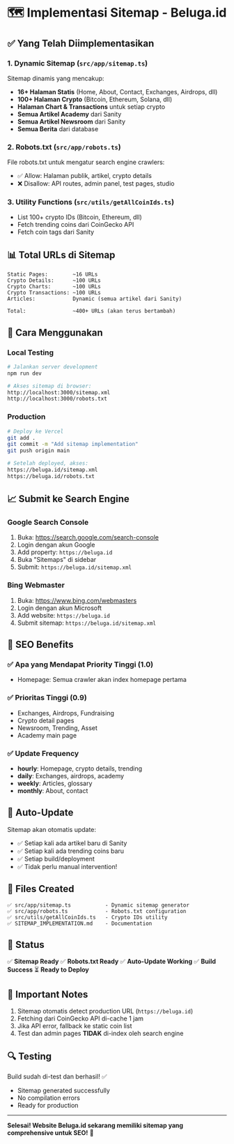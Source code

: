 # 🗺️ Implementasi Sitemap - Beluga.id

## ✅ Yang Telah Diimplementasikan

### 1. **Dynamic Sitemap** (`src/app/sitemap.ts`)
Sitemap dinamis yang mencakup:
- **16+ Halaman Statis** (Home, About, Contact, Exchanges, Airdrops, dll)
- **100+ Halaman Crypto** (Bitcoin, Ethereum, Solana, dll)
- **Halaman Chart & Transactions** untuk setiap crypto
- **Semua Artikel Academy** dari Sanity
- **Semua Artikel Newsroom** dari Sanity
- **Semua Berita** dari database

### 2. **Robots.txt** (`src/app/robots.ts`)
File robots.txt untuk mengatur search engine crawlers:
- ✅ Allow: Halaman publik, artikel, crypto details
- ❌ Disallow: API routes, admin panel, test pages, studio

### 3. **Utility Functions** (`src/utils/getAllCoinIds.ts`)
- List 100+ crypto IDs (Bitcoin, Ethereum, dll)
- Fetch trending coins dari CoinGecko API
- Fetch coin tags dari Sanity

## 📊 Total URLs di Sitemap

```
Static Pages:        ~16 URLs
Crypto Details:      ~100 URLs
Crypto Charts:       ~100 URLs  
Crypto Transactions: ~100 URLs
Articles:            Dynamic (semua artikel dari Sanity)

Total:               ~400+ URLs (akan terus bertambah)
```

## 🚀 Cara Menggunakan

### Local Testing
```bash
# Jalankan server development
npm run dev

# Akses sitemap di browser:
http://localhost:3000/sitemap.xml
http://localhost:3000/robots.txt
```

### Production
```bash
# Deploy ke Vercel
git add .
git commit -m "Add sitemap implementation"
git push origin main

# Setelah deployed, akses:
https://beluga.id/sitemap.xml
https://beluga.id/robots.txt
```

## 📈 Submit ke Search Engine

### Google Search Console
1. Buka: https://search.google.com/search-console
2. Login dengan akun Google
3. Add property: `https://beluga.id`
4. Buka "Sitemaps" di sidebar
5. Submit: `https://beluga.id/sitemap.xml`

### Bing Webmaster
1. Buka: https://www.bing.com/webmasters
2. Login dengan akun Microsoft
3. Add website: `https://beluga.id`
4. Submit sitemap: `https://beluga.id/sitemap.xml`

## 🎯 SEO Benefits

### ✅ Apa yang Mendapat Priority Tinggi (1.0)
- Homepage: Semua crawler akan index homepage pertama

### ✅ Prioritas Tinggi (0.9)
- Exchanges, Airdrops, Fundraising
- Crypto detail pages
- Newsroom, Trending, Asset
- Academy main page

### ✅ Update Frequency
- **hourly**: Homepage, crypto details, trending
- **daily**: Exchanges, airdrops, academy
- **weekly**: Articles, glossary
- **monthly**: About, contact

## 🔄 Auto-Update

Sitemap akan otomatis update:
- ✅ Setiap kali ada artikel baru di Sanity
- ✅ Setiap kali ada trending coins baru
- ✅ Setiap build/deployment
- ✅ Tidak perlu manual intervention!

## 📝 Files Created

```
✅ src/app/sitemap.ts           - Dynamic sitemap generator
✅ src/app/robots.ts            - Robots.txt configuration
✅ src/utils/getAllCoinIds.ts   - Crypto IDs utility
✅ SITEMAP_IMPLEMENTATION.md    - Documentation
```

## 🎉 Status

✅ **Sitemap Ready**
✅ **Robots.txt Ready**
✅ **Auto-Update Working**
✅ **Build Success**
⏳ **Ready to Deploy**

## 🚨 Important Notes

1. Sitemap otomatis detect production URL (`https://beluga.id`)
2. Fetching dari CoinGecko API di-cache 1 jam
3. Jika API error, fallback ke static coin list
4. Test dan admin pages **TIDAK** di-index oleh search engine

## 🔍 Testing

Build sudah di-test dan berhasil! ✅
- Sitemap generated successfully
- No compilation errors
- Ready for production

---

**Selesai! Website Beluga.id sekarang memiliki sitemap yang comprehensive untuk SEO!** 🎉








